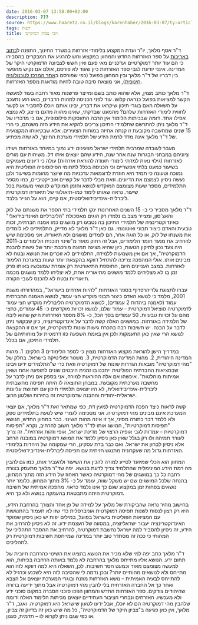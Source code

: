 ```yaml
---
date: 2016-03-07 13:58:00+02:00
description: ???
source: https://www.haaretz.co.il/blogs/karenhaber/2016-03-07/ty-article/0000017f-f8e3-d2d5-a9ff-f8efd5b70000
tags: דעות
title: הכי צביון דמוקרטי
---
```


ד"ר אסף מלאך, יו"ר ועדת המקצוע בלימודי אזרחות במשרד החינוך, התפנה ל[כתוב באריכות](/opinions/2016-03-03/ty-article-opinion/.premium/0000017f-e3af-d568-ad7f-f3efd3b30000) על ספר האזרחות החדש והמחוון במקצוע וחש להרגיע את המבקרים בהסבירו כי הם עוד יותר דמוקרטיים ועדכניים מאי פעם ואין חשש לצביונה הדמוקרטי היקר של המדינה. אינני יודעת לגבי ספר האזרחות כיון שעוד לא פורסם, אולם אם נקיש מהפער בין דבריו של ד"ר מלאך ובין המחוון בפועל (כפי שפורסם ב[אתר המרכז לטכנולוגיה חינוכית](http://citizenship.cet.ac.il/ShowItem.aspx?ItemID=c700351b-de32-4849-a71b-166c654330b0&lang=HEB)), אני מוצאת סיבה טובה להיות מודאגת מספר האזרחות. 

ד"ר מלאך כותב מצוין, אלא שהוא כותב בשם ומייצר פרשנות מאוד רחבה בעוד למעשה הקשר למציאות בפועל כנראה קלוש. עוד לפני הכניסה למהות הדברים, בואו רגע נתעכב על השאלה האם בוגרי תיכון שיקראו את דבריו, יבינו אותם ויוכלו להסביר או לקשר לחווית לימודי האזרחות שלהם? מהמעט שבדקתי, שאינו מהווה מדגם מייצג, לא נמצא אפילו אחד. דומה שבכיתות הלימוד אין הרבה התעסקות פילוסופית, אם כי מדבריו של ד"ר מלאך ניתן להתרשם שתלמידי התיכון צריכים להקיא את הידע הזה משנתם, כי הרי 15 שנים שמחשבה מקובעת זו קנתה אחיזה במוחות הצעירים. אלא שבקיאותו המקצועית של ד"ר מלאך אינה מדד לרמת הידע של תלמידי מערכת החינוך, לא שזה מפתיע. 

מעבר לעובדה שמרבית תלמידי ישראל מפגינים ידע נמוך במיוחד באזרחות ויעידו ציוניהם במבחני הבגרות שנה אחר שנה, הידע שהם יוצאים איתו דל. משיחות עם מורים לאזרחות (גילוי נאות למדתי לימודי תעודה להוראת אזרחות) עולה כי דיונים מעמיקים בשיעור כמעט בלתי אפשריים וכי הכניסה בכלל לתחומי הפילוסופיה הפוליטית היא נמוכה וטעונה כי תמיד היא חוזרת לדוגמאות עדכניות מה שיוצר מהומות בשיעור ולכן נעשה ניסיון לצמצם את הדיונים. וזאת מבלי לדבר על קשיים אובייקטיביים, כמו מספר התלמידים, מספר שעות מצומצם המוקדש לנושא והזמן המוקדש לנושאי משמעת בכל שיעור. נראה שאותו לימוד כמו-תיאולוגי של תיאוריה דמוקרטית ליברלית-אינדיבידואליסטית, אם קיים, הוא על הנייר בלבד. 

ד"ר מלאך מסביר כי ב- 15 השנים האחרונות ינקו תלמידי בתי הספר את משנתם של לוק והאצ'סון, ומצייר מצב בו נלמדו רק הוגים מאסכולת "הליברליזם האינדיבידואלי" כאינדוקטרינציה של תלמידי התיכון בה נטבעו רק מושגים כמו אמנה חברתית, זכות טבעית והאדם כיצור תבוני ואוטונומי. גם כאן ד"ר מלאך לא מדייק, התלמידים לא לומדים את משנתו של לוק, או כל הוגה אחר, הם לומדים מושגים ולא תיאוריה. אני מסכימה שיש להרחיב את מנעד חומר הלימודים, אבל זה רחוק מאוד מ"שינוי תוכנית הלימודים ב-2011 היה צעד נכון לתיקון הטעות, כיון שהיא מציגה תמונה מורכבת יותר של גישות להבנת הדמוקרטיה", אך אם אין משמעות ללמידה, התלמידים לא זוכרים את הנושא ובטח לא מבינים אותו. אולי המהפכה צריכה להתחיל דווקא בהקצאת יותר שעות במערכת הלימוד לאזרחות. במצב העניינים היום, התוספת התיאורטית רק אומרת שמעכשיו באותו פרק זמן בו לא מצליחים ללמד מושגים מתיאוריה אחת, לא יצליחו ללמד מושגים מכמה תיאוריות ובטח לא להכנס לעובי הקורה. 

 עברו לתצוגת גלריהרפרוף בספר האזרחות "להיות אזרחים בישראל", במהדורתו משנת 2001, מלמד כי לנושא האדם כיצור תבוני מוקדש חצי עמוד, לנושא האמנה החברתית עמוד (לאמנה ביהדות 2 עמודים), לנושא הדמוקרטיה הליברלית מוקדש חצי עמוד לדמוקרטיה סוציאל דמוקרטית – עמוד שלם, לנושא זכויות מוקדשים כ- 45 עמודים, כחצי מהם על זכויות טבעיות. 50 עמודים בסך הכל, כ- 8% מספר האזרחות הישן שהוא ליבה של הלמידה באזרחות. במושגים האלה קשה לדבר על אינדוקטרינציה, כיון שבקושי ניתן לדבר על הבנה. יש חשיבות רבה בהכרת גישות שונות לדמוקרטיה, אך אם זו ההקצאה לנושא הרי שאין כאן התעמקות ולכן אין באמת השפעה כזו דרמטית על מוחותיהם של תלמידי התיכון, אם בכלל. 

במדריך הישן להוראת מקצוע האזרחות מצוין כי לספר הלימודים 3 חלקים: 1. מהות המדינה היהודית, 2. מהות המדינה הדמוקרטית, 3. משטר ופוליטיקה בישראל. בחלק של "מהי דמוקרטיה" מובאות הגדרות שונות של דמוקרטיה וזאת כדי ש"התלמידים ידעו ויבינו שבמציאות החברתית הפוליטית ייתכנו בו זמנית היבטים שונים לתופעה אחת ושאין אמיתות מוחלטות". איכשהו אם אלה ההוראות למורה, אני בספק אם ניתן לדבר על מחשבה מערכתית מקובעת. במבחן התוצאה לו היתה תפיסה מחשבתית ליברלית-אינדיבידואלית, לא היו יוצאים תלמידי תיכון עם תחושת עליונות ישראלית-יהודית וההבנה שדמוקרטיה זה בחירות ושלטון הרוב. 

קשה לראות כיצד הפכה הדמוקרטיה למעין דת, כפי שמתאר זאת ד"ר מלאך, אם יוצאי המערכת אינם מבינים מהי דמוקרטיה. אני מסכימה לגמרי שיש לטעת בתלמידים ספק ולא ללמד דבר כתורה מסיני, אך זו אינה מהות השינוי. כבר במחוון החדש, הנושא "תפיסות דמוקרטיות", המושג אותו לד"ר מלאך חשוב להרחיב, נקרא "תפיסות דמוקרטיות – עמדות לגבי אופיה הרצוי של מדינת ישראל, אופי וזהות אזרחית". זה צריך לעורר תמיהה ולו רק בגלל שאין כאן ניסיון ללמד את המושג דמוקרטיה במובנה הרחב אלא ניסיון לבחון את ישראל. ואם כבר בדת עסקינן, הרי שמקומה של היהדות בלימודי האזרחות גדול מה שעקרונית מתנגש חזיתית עם תפיסה ליברלית-אינדיבידואליסטית. 

המחוון הוא הכלי שמיועד לסייע למורה להכין את השיעור ולהעביר אותו, כמו גם להבין מה רמת הידע המינימלית שהתלמיד צריך לדעת בנושא. יפה שד"ר מלאך מתעסק בצורה רחבה כל כך במושגים של מהי דמוקרטיה כאשר האחוז של הידע הזה מתוך המחוון, בהנחה שלכל המושגים שם יש משקל שווה, עומד על כ- 3% מתוך המחוון. כלומר יותר נושאים בפחות זמן במקצוע שגם כך אינו נלמד כראוי. מהפכה אמיתית של חשיבה דמוקרטית היתה מתבטאת בהעמקה בנושא ולא כך היא. 

בחישוב מהיר נראה שהביקורת של מלאך על למידה של פן אחד והצורך בהרחבת הידע, היא רק רצון לנסות לשנות תפיסה דמוקרטית אוניברסלית כדי שזו לא תעמוד בהתנגשות עם המציאות הפוליטית בישראל בפועל, במילים יפות יש כאן ניסיון שמוקד האינדוקטרינציה יעבור ישראליזציה, במסווה של העצמת ידע. זה לא ניסיון להרחיב את הידע, זה ניסיון להסביר למה ישראל נחשבת דמוקרטיה, להרחיב את ההסבר התהליכי על המהותי כי ככה זה מסתדר טוב יותר במדינה שמייחסת חשיבות דמוקרטית רק לתהליכים. 

ד"ר מלאך כתב יפה למי שלא מכיר את הנושא בהציגו את השינוי כהרחבה חיובית של תחום ידע. הנושא אליו מתייחס מלאך בהרחבה לא נלמד באותה הרחבה בכיתות, הוא למעשה מצומצם מאוד וכמעט חסר חשיבות. לכן, השאלה היא למה דווקא לזה הוא מתייחס ולא לנושאים מהותיים יותר? ובכן נדמה לי שהסיבה לזה היא לשכנע וכרגיל לא להתייחס לבעיה האמיתית – נושא האזרחות מוזנח ובוגרי המערכת יוצאים אל הצבא ואחר כך אל החברה האזרחית בלי להבין מהי דמוקרטיה אבל מתוך ידיעה ברורה שהיהודים צודקים. ספר האזרחות החדש והמחוון הפכו סוכני הסברה במקום סוכני ידע ולא מעכשיו. האזרחים ונבחרי הציבור העתידיים יוצאים מכיתות הלימוד האלה ודומה שלהבין מהי דמוקרטיה הם לא יוכלו, אבל ידעו לטעון שישראל היא דמוקרטיה. ואגב, ד"ר מלאך, אין כאן פגיעה ב"צביון היקר של הדמוקרטיה", כל מה שיש כאן זה בדיוק זה צביון, או כפי שגם ניתן לקרוא לו – תדמית, סגנון.